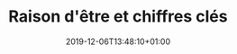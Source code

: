 ---
title: Raison d'être et chiffres clés
date: 2019-12-06T13:48:10+01:00
layout: chiffres
menu:
  main:
    parent: asso
    weight: 1
illu: /img/page-mission/illu-mission.svg
intro:
  first: "Cacher sa protection dans sa manche, se moquer d’une tâche de sang sur un jean, employer des euphémismes, ne pas avoir accès à des protections, sont autant d’habitudes qui prouvent que les règles demeurent encore un sujet extrêmement tabou. Aujourd’hui encore, les règles et leurs conséquences sur la vie et la santé de millions de femmes restent un impensé collectif, cela ne peut pas durer."
origine:
  title: Origine
  text_first: "Créée en 2015 par Tara Heuzé-Sarmini, Règles Élémentaires est la première association française de lutte contre la précarité menstruelle et le tabou des règles. 
  Notre mission : permettre à toutes les personnes de vivre leurs règles dans de bonnes conditions et faire qu’avoir ses règles ne soit plus un frein dans leur quotidien."
  text_second: "Pour cela, nous avons débuté par la collecte de protections périodiques pour les redistribuer aux personnes qui en ont besoin. Mais il fallait aller plus loin et combattre le tabou, c’est pourquoi nous avons développé des actions concrètes de sensibilisation avec des interventions dans les écoles pour donner de l’information là où elle est encore absente et pourtant nécessaire. Petit à petit, nous avons fait entrer les règles dans le débat public, que ce soit à travers des mobilisations politiques, des événements, des grandes campagnes de sensibilisation… Bref, nous agissons concrètement pour #changerlesregles !"
precarite:
  title: "La précarité menstruelle, c’est quoi ?"
  text: "Elle désigne les difficultés à se procurer des protections périodiques de première nécessité et de vivre dignement ses règles. Certaines personnes victimes de précarité menstruelle n’ont pas accès à suffisamment de protections, d’autres n’y ont pas accès du tout."
  chiffre_title: "En France, 2 000 000 de femmes sont victimes de précarité menstruelle"
  chiffre_text: "Ce manque d’accès aux protections peut bien sûr provoquer de graves troubles physiques : démangeaisons, infections, syndrome du choc toxique pouvant occasionner la mort mais a également un fort impact psychologique : perte de confiance en soi et répercussions sociales (incapacité à aller travailler ou étudier, notamment)"
tabou:
  title: "À quel point c’est tabou les règles ?"
  text: "Pourtant les conséquences sont bien réelles : Précarité menstruelle, méconnaissances (sur son corps, sur le fonctionnement des règles…), errance médicale, traitements inadaptés, discriminations, humiliations….<br/>
  Ce tabou se renforce encore plus à l’école où ⅓ des jeunes ont déjà subi des humiliations, ou en entreprise où il est quasiment impossible de trouver des protections périodiques alors même que les règles sont par nature difficilement prévisibles. "
  chiffre_title: "1 Français·e sur 2 pense que les règles sont taboues"
study:
  - number: 15%
    text: "15% des femmes en France ont été confrontées à la précarité menstruelle*"
  - number: 30%
    text: "30% des femmes ont déjà manqué le travail à cause de leurs règles*"
  - number: 80%
    text: "80% des Français·es estiment que la précarité menstruelle est un sujet de santé publique*"
  - number: 60%
    text: "60% des répondant·es n’ont reçu aucun enseignement formel à propos des règles*"
study_source: "* (source : baromètre exclusif Règles Élémentaires x OpinionWay, Mai 2022)"
study_title: "Notre baromètre avec Opinion Way"
study_text: "Pour que les règles soient un sujet de santé publique !"
study_button: "Consulter le baromètre"
numbers:
  title: Notre impact
  content: "Depuis la création de l'association en novembre 2015 :" 
  cards:
    - number: "+ de 12M"
      img: /img/page-mission/carte.svg
      desc: de protections collectées et redistribuées
    - number: "900 000"
      img: /img/page-mission/rond-protections.svg
      desc: mois de règles couverts
    - number: "+ de 2 600"
      img: /img/page-mission/illu_obtenir_une_boite.svg
      desc: collectes organisées partout en France
    - number: "+ de 500"
      img: /img/page-mission/partenariat.svg
      desc: partenaires associatifs sur tout le territoire
    - number: "6 500"
      img: /img/page-mission/sensibilisation.svg
      desc: personnes sensibilisées lors de nos ateliers ou événements
collectes:
  title: "Protections périodiques collectées par Règles Élémentaires"
action_button: "En savoir plus sur nos actions"
---